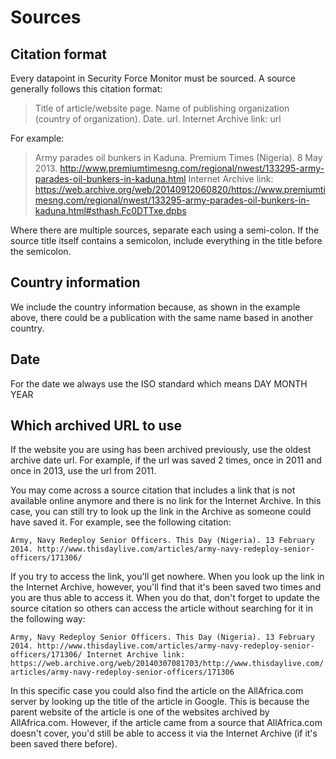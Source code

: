 # Sources
## Citation format
Every datapoint in Security Force Monitor must be sourced. A source generally follows this citation format:

> Title of article/website page. Name of publishing organization (country of organization). Date. url. Internet Archive link: url

For example:
> Army parades oil bunkers in Kaduna. Premium Times (Nigeria). 8 May 2013. http://www.premiumtimesng.com/regional/nwest/133295-army-parades-oil-bunkers-in-kaduna.html 
Internet Archive link: https://web.archive.org/web/20140912060820/https://www.premiumtimesng.com/regional/nwest/133295-army-parades-oil-bunkers-in-kaduna.html#sthash.Fc0DTTxe.dpbs

Where there are multiple sources,  separate each using a semi-colon. If the source title itself contains a semicolon, include everything in the title before the semicolon.
## Country information

We include the country information because, as shown in the example above, there could be a publication with the same name based in another country.

## Date

For the date we always use the ISO standard which means DAY MONTH YEAR

## Which archived URL to use

If the website you are using has been archived previously, use the oldest archive date url. For example, if the url was saved 2 times, once in 2011 and once in  2013, use the url from 2011. 

You may come across a source citation that includes a link that is not available online anymore and there is no link for the Internet Archive. In this case, you can still try to look up the link in the Archive as someone could have saved it. For example, see the following citation:

```Army, Navy Redeploy Senior Officers. This Day (Nigeria). 13 February 2014. http://www.thisdaylive.com/articles/army-navy-redeploy-senior-officers/171306/```

If you try to access the link, you'll get nowhere. When you look up the link in the Internet Archive, however, you'll find that it's been saved two times and you are thus able to access it. When you do that, don't forget to update the source citation so others can access the article without searching for it in the following way:

```Army, Navy Redeploy Senior Officers. This Day (Nigeria). 13 February 2014. http://www.thisdaylive.com/articles/army-navy-redeploy-senior-officers/171306/ Internet Archive link: https://web.archive.org/web/20140307081703/http://www.thisdaylive.com/articles/army-navy-redeploy-senior-officers/171306```

In this specific case you could also find the article on the AllAfrica.com server by looking up the title of the article in Google. This is because the parent website of the article is one of the websites archived by AllAfrica.com. However, if the article came from a source that AllAfrica.com doesn't cover, you'd still be able to access it via the Internet Archive (if it's been saved there before).


